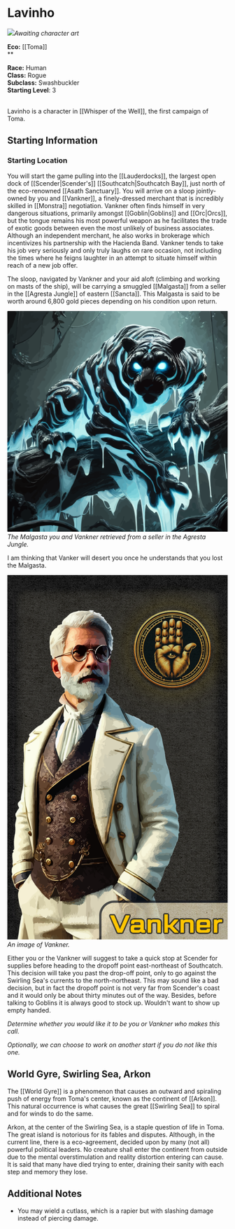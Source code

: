 # Lavinho

<img src="Lavi.png"><i>Awaiting character art</i></a>

**Eco:** [[Toma]] <br>
**

**Race:** Human <br>
**Class:** Rogue <br>
**Subclass:** Swashbuckler <br>
**Starting Level**: 3 <br>
<br>

Lavinho is a character in [[Whisper of the Well]], the first campaign of Toma.












## Starting Information


### Starting Location

You will start the game pulling into the [[Lauderdocks]], the largest open dock of [[Scender|Scender's]] [[Southcatch|Southcatch Bay]], just north of the eco-renowned [[Asath Sanctuary]]. You will arrive on a sloop jointly-owned by you and [[Vankner]], a finely-dressed merchant that is incredibly skilled in [[Monstra]] negotiation. Vankner often finds himself in very dangerous situations, primarily amongst [[Goblin|Goblins]] and [[Orc|Orcs]], but the tongue remains his most powerful weapon as he facilitates the trade of exotic goods between even the most unlikely of business associates. Although an independent merchant, he also works in brokerage which incentivizes his partnership with the Hacienda Band. Vankner tends to take his job very seriously and only truly laughs on rare occasion, not including the times where he feigns laughter in an attempt to situate himself within reach of a new job offer.

The sloop, navigated by Vankner and your aid aloft (climbing and working on masts of the ship), will be carrying a smuggled [[Malgasta]] from a seller in the [[Agresta Jungle]] of eastern [[Sancta]]. This Malgasta is said to be worth around 6,800 gold pieces depending on his condition upon return. 

<img src="wiki_images/Malgasta.png"><i>The Malgasta you and Vankner retrieved from a seller in the Agresta Jungle.</i></img>



I am thinking that Vanker will desert you once he understands that you lost the Malgasta.

<img src="wiki_images/Vankner.png"><i>An image of Vankner.</i></img>

Either you or the Vankner will suggest to take a quick stop at Scender for supplies before heading to the dropoff point east-northeast of Southcatch. This decision will take you past the drop-off point, only to go against the Swirling Sea's currents to the north-northeast. This may sound like a bad decision, but in fact the dropoff point is not very far from Scender's coast and it would only be about thirty minutes out of the way. Besides, before talking to Goblins it is always good to stock up. Wouldn't want to show up empty handed.

*Determine whether you would like it to be you or Vankner who makes this call.*









*Optionally, we can choose to work on another start if you do not like this one.*


## World Gyre, Swirling Sea, Arkon

The [[World Gyre]] is a phenomenon that causes an outward and spiraling push of energy from Toma's center, known as the continent of [[Arkon]]. This natural occurrence is what causes the great [[Swirling Sea]] to spiral and for winds to do the same. 

Arkon, at the center of the Swirling Sea, is a staple question of life in Toma. The great island is notorious for its fables and disputes. Although, in the current line, there is a eco-agreement, decided upon by many (not all) powerful political leaders. No creature shall enter the continent from outside due to the mental overstimulation and reality distortion entering can cause. It is said that many have died trying to enter, draining their sanity with each step and memory they lose.




## Additional Notes

- You may wield a cutlass, which is a rapier but with slashing damage instead of piercing damage.
